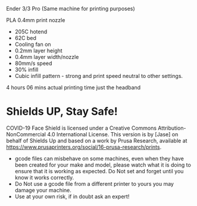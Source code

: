 Ender 3/3 Pro (Same machine for printing purposes) 

PLA 0.4mm print nozzle 
- 205C hotend
- 62C bed
- Cooling fan on
- 0.2mm layer height
- 0.4mm layer width/nozzle
- 80mm/s speed
- 30% infill
- Cubic infill pattern - strong and print speed neutral to other settings.

4 hours 06 mins actual printing time just the headband

# Shields UP, Stay Safe!

COVID-19 Face Shield is licensed under a Creative Commons Attribution-NonCommercial 4.0 International License. This version is by [Jase] on behalf of Shields Up and based on a work by Prusa Research, available at https://www.prusaprinters.org/social/16-prusa-research/prints.

* gcode files can misbehave on some machines, even when they have been created for your make and model, please watch what it is doing to ensure that it is working as expected. Do Not set and forget until you know it works correctly.
* Do Not use a gcode file from a different printer to yours you may damage your machine.
* Use at your own risk, if in doubt ask an expert!